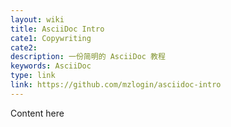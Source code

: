 ```yaml
---
layout: wiki
title: AsciiDoc Intro
cate1: Copywriting
cate2:
description: 一份简明的 AsciiDoc 教程
keywords: AsciiDoc
type: link
link: https://github.com/mzlogin/asciidoc-intro
---
```


Content here
